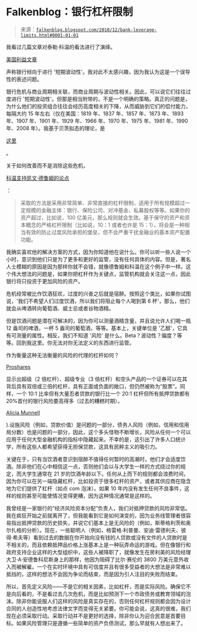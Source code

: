 <!--yml

类别：未分类

日期：2024-05-12 21:13:28

-->

# Falkenblog：银行杠杆限制

> 来源：[`falkenblog.blogspot.com/2010/12/bank-leverage-limits.html#0001-01-01`](http://falkenblog.blogspot.com/2010/12/bank-leverage-limits.html#0001-01-01)

我看过几篇文章对泰勒·科温的看法进行了演绎。

[美国利益文章](http://www.the-american-interest.com/article-bd.cfm?piece=907)

声称银行倾向于进行 '短期波动性'。我对此不太感兴趣，因为我认为这是一个误导性的表述问题。

银行危机与商业周期相关联，而商业周期与波动性相关。因此，可以说它们往往过度进行 '短期波动性'。但那是相当附带的，不是一个明确的策略。真正的问题是，为什么他们的投资组合往往会经历高度相关的下降，从而威胁到它们的偿付能力，每隔大约 15 年左右（仅在美国：1819 年、1837 年、1857 年、1873 年、1893 年、1907 年、1901 年、1929 年、1966 年、1970 年、1975 年、1981 年、1990 年、2008 年）。我基于贝茨拟态的理论，是

[这里](http://falkenblog.blogspot.com/2010/07/batesian-mimicry-explanation-of.html)

。

关于如何改善而不是消除这些危机，

[科温支持凯文·德鲁姆的论点](http://www.marginalrevolution.com/marginalrevolution/2010/12/words-of-wisdom-from-kevin-drum.html)

：

> 采取的方法是采用非常简单、非常直接的杠杆限制，适用于所有规模超过一定规模的金融主体：银行、保险公司、对冲基金、私募股权等等。如果你的资产超过，比如说，100 亿美元，那么规则就会生效。基于保守的资产和资本概念的严格杠杆限制（比如说，10：1 或者也许是 15：1），将会是一种相当有效的防止过度风险承担的堡垒，但不会严重干扰金融业的基本资产配置功能。

我确实喜欢他的解决方案的方式，因为你知道他在说什么。你可以听一些人说一个小时，意识到他们只是为了更多和更好的监管，没有任何具体的内容。但是，著名人士模糊的原因是因为那样你就不会错，就像德鲁姆和科温在这个例子中一样。这个伟大想法的问题是，如果你把杠杆作为关键点，监管机构就会关注这一点，因此银行将只投资于更加风险的资产。

危机经常被比作饮酒狂欢，过度的兴奋之后就是宿醉。按照这个类比，如果你试图说，'我们不希望人们过度饮酒，所以我们将阻止每个人喝到第 6 杯'，那么，他们就会从啤酒转向葡萄酒、威士忌或者谷物酒精。

但是饮酒问题是潜在可解决的，因为你可以测量酒精含量，并且说允许人们喝一瓶 12 盎司的啤酒，一杯 5 盎司的葡萄酒，等等。基本上，关键单位是 '乙醇'，它具有可测量的属性。相反，我们不知道 '风险' 是什么。Beta？波动性？偏度？等等。回到我这里。你无法对你无法定义的东西进行监管。

作为衡量这种无法衡量的风险的代理的杠杆如何？

[Proshares](http://www.proshares.com/funds/)

显示出超级（2 倍杠杆）、超级专业（3 倍杠杆）和空头产品的一个证券可以在其背后具有双倍或三倍的杠杆，具有正面或负面的敞口，但仍然被称为“股票”。同样，一个 10:1 比率但有大量忍者贷款的银行比一个 20:1 杠杆但所有抵押贷款都有 20%首付的银行风险要高得多（过去的糟糕时期）。

[Alicia Munnell](http://www.businessweek.com/archives/1995/b342653.arc.htm)

).设施风险（例如，贷款价值）是问题的一部分，债务人风险（例如，信用和信用局分数）也是问题的一部分，因此，这个多头怪物不断增长，风险从任何一个可以应用于任何大型金融机构的指标中隐藏起来。不幸的是，这引出了许多人口统计学，所有这些人都希望获得无担保贷款，这具有民粹主义的吸引力。

关键在于，只有当饮酒者意识到宿醉不值得任何暂时的高潮时，他们才会适度饮酒。除非他们在心中相信这一点，否则他们会以与大学生一样的方式绕过你的规定，而大学生通常在 21 岁的饮酒年龄以下。任何从上而下的规则都会浪费时间，因为你可以在另一端隐藏杠杆，比如投资于很多杠杆的资产，或者其供应商在隐含地为它们提供了杠杆（如点 com 泡沫）。如果 10 年内没有发生任何不良事件，这样的规则甚至可能使情况变得更糟，因为这种情况通常是这样的。

我曾经是一家银行的“经济风险资本分配”负责人，我们对抵押贷款的风险非常低。我在疯狂开始之前就离开了，但我能看到它是如何演变的，因为业务线管理者很容易指出抵押贷款的历史损失，并说它们基本上是无风险的（例如，斯蒂格利茨和奥尔扎格的分析）。现在，一些聪明人（例如，格雷格·利普曼、安迪·雷德利夫、彼得·希夫等）看到过去的数据在你开始向没有钱的人贷款或没有文件的人贷款时是不相关的，而且依赖抵押品价格上涨基本上是一种玩弄命运的游戏。但在像银行和政府支持企业这样的大型组织中，这些人被降职了，就像发生在房利美的风险经理大卫·A·安德鲁科尼斯身上的那样，他因为阻碍了比尔·赛伦的 3800 万美元意外收入而被解雇。一个在实时环境中具有可信度并且有很多受益者的大想法是非常难以抵挡的，这样的想法不会因为争论而结束，而是因为引人注目的失败而结束。

所以，首先定义风险——不是它的相关因素，比如杠杆，而是实际风险。确保它不是向后看的，不是看过去几次危机，而是比如预测下一个市政债务或教育领域的泡沫。除非你能说服人们这样的风险是真实存在的，否则任何杠杆规则都会因为设计合同的人创造性地考虑法律文字而变得无关紧要。你可能会说，这真的很难，我们现在必须采取行动。采取行动并不是更好的选择，除非你认为迎合民意是首要目标。如果风险管理只是遵循一些简单的资产负债测试，那么早就有人想出来了。
